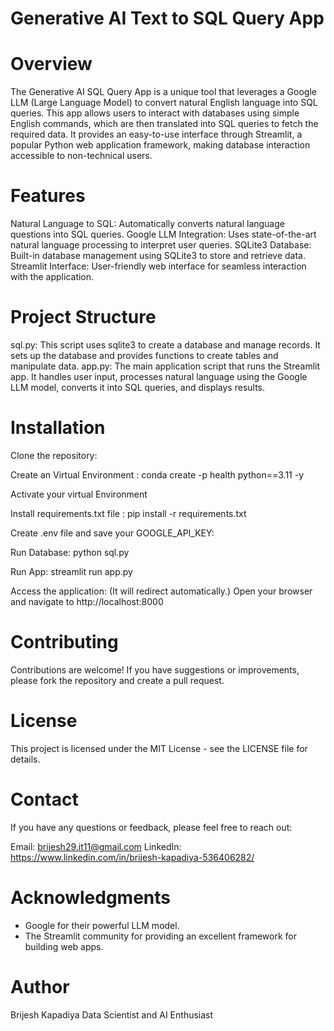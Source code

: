 # Generative AI Text to SQL Query App

# Overview
The Generative AI SQL Query App is a unique tool that leverages a Google LLM (Large Language Model) to convert natural English language into SQL queries. This app allows users to interact with databases using simple English commands, which are then translated into SQL queries to fetch the required data. It provides an easy-to-use interface through Streamlit, a popular Python web application framework, making database interaction accessible to non-technical users.

# Features
Natural Language to SQL: Automatically converts natural language questions into SQL queries.
Google LLM Integration: Uses state-of-the-art natural language processing to interpret user queries.
SQLite3 Database: Built-in database management using SQLite3 to store and retrieve data.
Streamlit Interface: User-friendly web interface for seamless interaction with the application.

# Project Structure
sql.py: This script uses sqlite3 to create a database and manage records. It sets up the database and provides functions to create tables and manipulate data.
app.py: The main application script that runs the Streamlit app. It handles user input, processes natural language using the Google LLM model, converts it into SQL queries, and displays results.

# Installation

Clone the repository:

Create an Virtual Environment : conda create -p health python==3.11 -y

Activate your virtual Environment

Install requirements.txt file : pip install -r requirements.txt

Create .env file and save your GOOGLE_API_KEY:

Run Database: python sql.py

Run App: streamlit run app.py

Access the application: (It will redirect automatically.) Open your browser and navigate to http://localhost:8000

# Contributing
Contributions are welcome! If you have suggestions or improvements, please fork the repository and create a pull request.

# License
This project is licensed under the MIT License - see the LICENSE file for details.

# Contact
If you have any questions or feedback, please feel free to reach out:

Email: brijesh29.it11@gmail.com
LinkedIn: https://www.linkedin.com/in/brijesh-kapadiya-536406282/

# Acknowledgments
- Google for their powerful LLM model.
- The Streamlit community for providing an excellent framework for building web apps.

# Author
Brijesh Kapadiya
Data Scientist and AI Enthusiast



